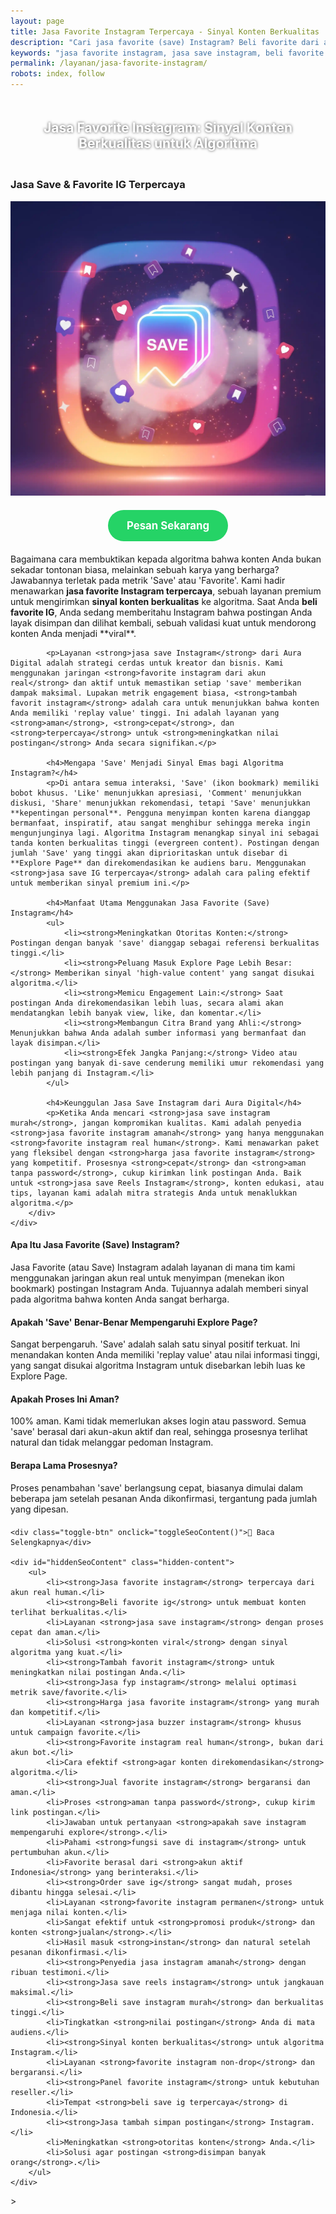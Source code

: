 ```yaml
---
layout: page
title: Jasa Favorite Instagram Terpercaya - Sinyal Konten Berkualitas
description: "Cari jasa favorite (save) Instagram? Beli favorite dari akun real untuk mengirim sinyal konten berkualitas ke algoritma. Layanan terpercaya untuk membuat konten viral dan masuk Explore Page."
keywords: "jasa favorite instagram, jasa save instagram, beli favorite ig, jual favorite instagram, tambah favorit instagram, order save ig, panel favorite instagram, favorite instagram real human, save instagram aktif, favorite instagram indonesia, jasa save ig terpercaya, jasa favorite instagram aman, favorite ig bergaransi, sinyal algoritma instagram, konten berkualitas, meningkatkan nilai postingan, jasa save reels instagram, harga jasa favorite instagram, jasa save ig murah, rekomendasi jasa save instagram"
permalink: /layanan/jasa-favorite-instagram/
robots: index, follow
---
```


<script type="application/ld+json">
{
  "@context": "https://schema.org",
  "@graph": [
    {
      "@type": "WebSite",
      "@id": "https://auradigital.id/#website",
      "url": "https://auradigital.id/",
      "name": "auradigital.id"
    },
    {
      "@type": "WebPage",
      "@id": "https://auradigital.id/layanan/jasa-favorite-instagram/#webpage",
      "url": "https://auradigital.id/layanan/jasa-favorite-instagram/",
      "name": "Jasa Favorite (Save) Instagram | Sinyal Konten Berkualitas",
      "isPartOf": {
        "@id": "https://auradigital.id/#website"
      },
      "breadcrumb": {
        "@id": "https://auradigital.id/layanan/jasa-favorite-instagram/#breadcrumb"
      },
      "description": "Butuh jasa favorite (save) Instagram? Kami adalah solusi untuk membuat postingan Anda dinilai berkualitas oleh algoritma. Layanan terpercaya untuk mengirim sinyal kuat agar konten viral."
    },
    {
      "@type": "Service",
      "name": "Jasa Favorite (Save) Instagram",
      "serviceType": "Social Media Marketing",
      "provider": {
        "@type": "WebSite",
        "name": "auradigital.id",
        "url": "https://auradigital.id/"
      },
      "areaServed": {
        "@type": "Country",
        "name": "Indonesia"
      },
      "description": "Jasa favorite/save Instagram dari akun real human untuk membuat konten Anda viral dan direkomendasikan di Explore Page. Layanan terpercaya untuk meningkatkan nilai konten di mata algoritma."
    },
    {
      "@type": "Product",
      "name": "Paket Favorite (Save) Instagram",
      "image": "https://raw.githubusercontent.com/AzkaAtta/azkaatta.github.io/main/image/jasa-favorite-instagram.webp",
      "description": "Beli paket favorite (save) untuk postingan Instagram (Reels & Feed). Dikerjakan oleh tim profesional untuk mengirim sinyal konten berkualitas ke algoritma dan meningkatkan peluang masuk Explore Page.",
      "brand": {
        "@type": "Brand",
        "name": "auradigital.id"
      },
      "offers": {
        "@type": "Offer",
        "priceCurrency": "IDR",
        "price": "2000",
        "availability": "https://schema.org/InStock",
        "url": "https://auradigital.id/layanan/jasa-favorite-instagram/"
      }
    },
    {
      "@type": "BreadcrumbList",
      "@id": "https://auradigital.id/layanan/jasa-favorite-instagram/#breadcrumb",
      "itemListElement": [
        {
          "@type": "ListItem",
          "position": 1,
          "name": "Home",
          "item": "https://auradigital.id/"
        },
        {
          "@type": "ListItem",
          "position": 2,
          "name": "Layanan",
          "item": "https://auradigital.id/layanan/"
        },
        {
          "@type": "ListItem",
          "position": 3,
          "name": "Jasa Favorite Instagram",
          "item": "https://auradigital.id/layanan/jasa-favorite-instagram/"
        }
      ]
    },
    {
      "@type": "FAQPage",
      "mainEntity": [
        {
          "@type": "Question",
          "name": "Apa itu Jasa Favorite (Save) Instagram?",
          "acceptedAnswer": {
            "@type": "Answer",
            "text": "Ini adalah layanan di mana tim kami menggunakan jaringan akun real untuk menyimpan (Save/Bookmark) postingan Instagram Anda. Tujuannya adalah untuk memberi sinyal pada algoritma bahwa konten Anda sangat berharga dan layak untuk dilihat kembali."
          }
        },
        {
          "@type": "Question",
          "name": "Apakah 'Save' mempengaruhi Explore Page?",
          "acceptedAnswer": {
            "@type": "Answer",
            "text": "Sangat berpengaruh. 'Save' adalah salah satu sinyal positif terkuat. Ini menandakan konten Anda memiliki 'replay value' atau nilai informasi tinggi, yang sangat disukai algoritma Instagram untuk disebarkan lebih luas ke Explore Page."
          }
        },
        {
          "@type": "Question",
          "name": "Apakah prosesnya aman?",
          "acceptedAnswer": {
            "@type": "Answer",
            "text": "100% aman. Kami hanya memerlukan link postingan Anda, tidak pernah meminta password. Semua 'save' berasal dari akun real human, sehingga prosesnya terlihat natural dan tidak melanggar pedoman Instagram."
          }
        }
      ]
    }
  ]
}
</script>

<h2 style="text-align: center; color: #fff; text-shadow: 0 0 4px rgba(0,0,0,0.7); padding: 20px 15px;">
    Jasa Favorite Instagram: Sinyal Konten Berkualitas untuk Algoritma
</h2>

<div class="jasa-top-komen-tiktok-container">
    <div class="service-card" id="jasa-favorite-instagram-card" onclick="toggleService(this)">
        <h3>Jasa Save & Favorite IG Terpercaya</h3>
        <img src="https://raw.githubusercontent.com/AzkaAtta/azkaatta.github.io/main/image/jasa-favorite-instagram.webp" alt="Jasa Favorite Instagram untuk Konten Berkualitas" style="max-width:100%; height:auto;" loading="lazy">
        <a href="https://wa.me/62895402343693?text=Halo,%20saya%20tertarik%20dengan%20Jasa%20Favorite%20Instagram.%20Bisa%20info%20lebih%20lanjut?" target="_blank" class="whatsapp-button" style="display: block; width: fit-content; margin: 20px auto; padding: 15px 30px; background-color: #25D366; color: white; text-align: center; text-decoration: none; border-radius: 50px; font-size: 1.2em; font-weight: bold; transition: background-color 0.3s ease;">
            Pesan Sekarang
        </a>
        <div class="service-description">
            <p>Bagaimana cara membuktikan kepada algoritma bahwa konten Anda bukan sekadar tontonan biasa, melainkan sebuah karya yang berharga? Jawabannya terletak pada metrik 'Save' atau 'Favorite'. Kami hadir menawarkan <strong>jasa favorite Instagram terpercaya</strong>, sebuah layanan premium untuk mengirimkan <strong>sinyal konten berkualitas</strong> ke algoritma. Saat Anda <strong>beli favorite IG</strong>, Anda sedang memberitahu Instagram bahwa postingan Anda layak disimpan dan dilihat kembali, sebuah validasi kuat untuk mendorong konten Anda menjadi **viral**.</p>

            <p>Layanan <strong>jasa save Instagram</strong> dari Aura Digital adalah strategi cerdas untuk kreator dan bisnis. Kami menggunakan jaringan <strong>favorite instagram dari akun real</strong> dan aktif untuk memastikan setiap 'save' memberikan dampak maksimal. Lupakan metrik engagement biasa, <strong>tambah favorit instagram</strong> adalah cara untuk menunjukkan bahwa konten Anda memiliki 'replay value' tinggi. Ini adalah layanan yang <strong>aman</strong>, <strong>cepat</strong>, dan <strong>terpercaya</strong> untuk <strong>meningkatkan nilai postingan</strong> Anda secara signifikan.</p>

            <h4>Mengapa 'Save' Menjadi Sinyal Emas bagi Algoritma Instagram?</h4>
            <p>Di antara semua interaksi, 'Save' (ikon bookmark) memiliki bobot khusus. 'Like' menunjukkan apresiasi, 'Comment' menunjukkan diskusi, 'Share' menunjukkan rekomendasi, tetapi 'Save' menunjukkan **kepentingan personal**. Pengguna menyimpan konten karena dianggap bermanfaat, inspiratif, atau sangat menghibur sehingga mereka ingin mengunjunginya lagi. Algoritma Instagram menangkap sinyal ini sebagai tanda konten berkualitas tinggi (evergreen content). Postingan dengan jumlah 'Save' yang tinggi akan diprioritaskan untuk disebar di **Explore Page** dan direkomendasikan ke audiens baru. Menggunakan <strong>jasa save IG terpercaya</strong> adalah cara paling efektif untuk memberikan sinyal premium ini.</p>

            <h4>Manfaat Utama Menggunakan Jasa Favorite (Save) Instagram</h4>
            <ul>
                <li><strong>Meningkatkan Otoritas Konten:</strong> Postingan dengan banyak 'save' dianggap sebagai referensi berkualitas tinggi.</li>
                <li><strong>Peluang Masuk Explore Page Lebih Besar:</strong> Memberikan sinyal 'high-value content' yang sangat disukai algoritma.</li>
                <li><strong>Memicu Engagement Lain:</strong> Saat postingan Anda direkomendasikan lebih luas, secara alami akan mendatangkan lebih banyak view, like, dan komentar.</li>
                <li><strong>Membangun Citra Brand yang Ahli:</strong> Menunjukkan bahwa Anda adalah sumber informasi yang bermanfaat dan layak disimpan.</li>
                <li><strong>Efek Jangka Panjang:</strong> Video atau postingan yang banyak di-save cenderung memiliki umur rekomendasi yang lebih panjang di Instagram.</li>
            </ul>

            <h4>Keunggulan Jasa Save Instagram dari Aura Digital</h4>
            <p>Ketika Anda mencari <strong>jasa save instagram murah</strong>, jangan kompromikan kualitas. Kami adalah penyedia <strong>jasa favorite instagram amanah</strong> yang hanya menggunakan <strong>favorite instagram real human</strong>. Kami menawarkan paket yang fleksibel dengan <strong>harga jasa favorite instagram</strong> yang kompetitif. Prosesnya <strong>cepat</strong> dan <strong>aman tanpa password</strong>, cukup kirimkan link postingan Anda. Baik untuk <strong>jasa save Reels Instagram</strong>, konten edukasi, atau tips, layanan kami adalah mitra strategis Anda untuk menaklukkan algoritma.</p>
        </div>
    </div>
</div>

<style>
  /* Struktur CSS Anda tidak diubah */
</style>

<div class="accordion">
  <div class="accordion-item">
    <div class="accordion-title"><h4>Apa Itu Jasa Favorite (Save) Instagram?</h4></div>
    <div class="accordion-content">
      Jasa Favorite (atau Save) Instagram adalah layanan di mana tim kami menggunakan jaringan akun real untuk menyimpan (menekan ikon bookmark) postingan Instagram Anda. Tujuannya adalah memberi sinyal pada algoritma bahwa konten Anda sangat berharga.
    </div>
  </div>

  <div class="accordion-item">
    <div class="accordion-title"><h4>Apakah 'Save' Benar-Benar Mempengaruhi Explore Page?</h4></div>
    <div class="accordion-content">
      Sangat berpengaruh. 'Save' adalah salah satu sinyal positif terkuat. Ini menandakan konten Anda memiliki 'replay value' atau nilai informasi tinggi, yang sangat disukai algoritma Instagram untuk disebarkan lebih luas ke Explore Page.
    </div>
  </div>

  <div class="accordion-item">
    <div class="accordion-title"><h4>Apakah Proses Ini Aman?</h4></div>
    <div class="accordion-content">
      100% aman. Kami tidak memerlukan akses login atau password. Semua 'save' berasal dari akun-akun aktif dan real, sehingga prosesnya terlihat natural dan tidak melanggar pedoman Instagram.
    </div>
  </div>
  
  <div class="accordion-item">
    <div class="accordion-title"><h4>Berapa Lama Prosesnya?</h4></div>
    <div class="accordion-content">
      Proses penambahan 'save' berlangsung cepat, biasanya dimulai dalam beberapa jam setelah pesanan Anda dikonfirmasi, tergantung pada jumlah yang dipesan.
    </div>
  </div>
</div>

<script>
  // Struktur JS Anda tidak diubah
</script>


<style>
  /* Struktur CSS Anda tidak diubah */
</style>

<div class="toggle-container">

    <div class="toggle-btn" onclick="toggleSeoContent()">📌 Baca Selengkapnya</div>
    
    <div id="hiddenSeoContent" class="hidden-content">
        <ul>
            <li><strong>Jasa favorite instagram</strong> terpercaya dari akun real human.</li>
            <li><strong>Beli favorite ig</strong> untuk membuat konten terlihat berkualitas.</li>
            <li>Layanan <strong>jasa save instagram</strong> dengan proses cepat dan aman.</li>
            <li>Solusi <strong>konten viral</strong> dengan sinyal algoritma yang kuat.</li>
            <li><strong>Tambah favorit instagram</strong> untuk meningkatkan nilai postingan Anda.</li>
            <li><strong>Jasa fyp instagram</strong> melalui optimasi metrik save/favorite.</li>
            <li><strong>Harga jasa favorite instagram</strong> yang murah dan kompetitif.</li>
            <li>Layanan <strong>jasa buzzer instagram</strong> khusus untuk campaign favorite.</li>
            <li><strong>Favorite instagram real human</strong>, bukan dari akun bot.</li>
            <li>Cara efektif <strong>agar konten direkomendasikan</strong> algoritma.</li>
            <li><strong>Jual favorite instagram</strong> bergaransi dan aman.</li>
            <li>Proses <strong>aman tanpa password</strong>, cukup kirim link postingan.</li>
            <li>Jawaban untuk pertanyaan <strong>apakah save instagram mempengaruhi explore</strong>.</li>
            <li>Pahami <strong>fungsi save di instagram</strong> untuk pertumbuhan akun.</li>
            <li>Favorite berasal dari <strong>akun aktif Indonesia</strong> yang berinteraksi.</li>
            <li><strong>Order save ig</strong> sangat mudah, proses dibantu hingga selesai.</li>
            <li>Layanan <strong>favorite instagram permanen</strong> untuk menjaga nilai konten.</li>
            <li>Sangat efektif untuk <strong>promosi produk</strong> dan konten <strong>jualan</strong>.</li>
            <li>Hasil masuk <strong>instan</strong> dan natural setelah pesanan dikonfirmasi.</li>
            <li><strong>Penyedia jasa instagram amanah</strong> dengan ribuan testimoni.</li>
            <li><strong>Jasa save reels instagram</strong> untuk jangkauan maksimal.</li>
            <li><strong>Beli save instagram murah</strong> dan berkualitas tinggi.</li>
            <li>Tingkatkan <strong>nilai postingan</strong> Anda di mata audiens.</li>
            <li><strong>Sinyal konten berkualitas</strong> untuk algoritma Instagram.</li>
            <li>Layanan <strong>favorite instagram non-drop</strong> dan bergaransi.</li>
            <li><strong>Panel favorite instagram</strong> untuk kebutuhan reseller.</li>
            <li>Tempat <strong>beli save ig terpercaya</strong> di Indonesia.</li>
            <li><strong>Jasa tambah simpan postingan</strong> Instagram.</li>
            <li>Meningkatkan <strong>otoritas konten</strong> Anda.</li>
            <li>Solusi agar postingan <strong>disimpan banyak orang</strong>.</li>
        </ul>
    </div>
</div>

<style>
    .toggle-container {
        margin-top: 20px; 
    }
    .toggle-btn {
        cursor: pointer;
        /* Warna tombol diubah agar kontras dengan background gelap */
        color: #67e8f9; /* Biru Cyan Terang */
        text-decoration: underline;
        display: inline-block;
        font-weight: bold;
        text-shadow: 0 1px 2px rgba(0,0,0,0.5);
    }
    .hidden-content {
        /* KUNCI #1: Konten disembunyikan di awal */
        display: none; 
        
        /* KUNCI #2: Style diubah menjadi transparan & teks putih */
        background: rgba(0, 0, 0, 0.25); /* Background semi-transparan gelap */
        backdrop-filter: blur(8px);
        color: #ffffff; /* Warna teks utama menjadi putih */
        border: 1px solid rgba(255, 255, 255, 0.15); /* Border efek kaca */
        
        margin-top: 15px;
        padding: 20px;
        border-radius: 12px;
        text-shadow: 0 1px 2px rgba(0,0,0,0.5); /* Bayangan agar teks mudah dibaca */
    }
    .hidden-content ul {
        margin: 0;
        padding-left: 20px;
    }
    .hidden-content li {
        margin-bottom: 8px;
    }
    .hidden-content strong {
        color: #93c5fd; /* Warna biru muda untuk keyword */
    }
</style>>

<script>
    function toggleSeoContent() {
        var content = document.getElementById("hiddenSeoContent");
        var button = document.querySelector(".toggle-btn");
        
        // Cek apakah konten sedang tersembunyi atau tidak
        if (content.style.display === "none" || content.style.display === "") {
            content.style.display = "block";
            button.textContent = "📌 Tutup Selengkapnya";
        } else {
            content.style.display = "none";
            button.textContent = "📌 Baca Selengkapnya";
        }
    }
</script>
<script>
    // Struktur JS Anda tidak diubah
</script>
